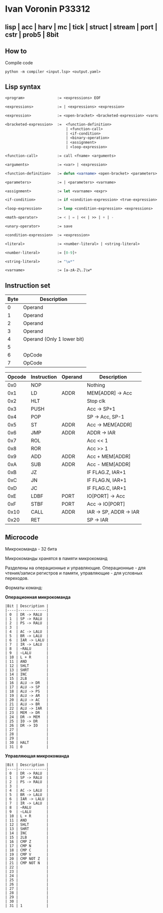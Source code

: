 # Ivan Voronin P33312 

## lisp | acc | harv | mc | tick | struct | stream | port | cstr | prob5 | 8bit

## How to

Compile code
```
python -m compiler <input.lsp> <output.yaml>
```

## Lisp syntax

```lisp
<program>               := <expressions> EOF

<expressions>           := | <expressions> <expression>

<expression>            := <open-bracket> <bracketed-expression> <varname> | <literal> | <close-bracket>

<bracketed-expression>  :=  <function-definition> 
                            | <function-call> 
                            | <if-condition> 
                            | <binary-operation> 
                            | <assignment> 
                            | <loop-expression>

<function-call>         := call <fname> <arguments>

<arguments>             := <var> | <expression>

<function-definition>   := defun <varname> <open-bracket> <parameters> <close-bracket> <expressions>

<parameters>            := | <parameters> <varname>

<assignment>            := let <varname> <expr>

<if-condition>          := if <condition-expression> <true-expression>

<loop-expression>       := loop <condition-expression> <expressions> 

<math-operator>         := < | = | << | >> | + | - 

<unary-operator>        := save

<condition-expression>  := <expression>

<literal>               := <number-literal> | <string-literal> 

<number-literal>        := [0-9]+

<string-literal>        := "\w*"

<varname>               := [a-zA-Z\.]\w*
```

## Instruction set

| Byte | Description   |
|------|---------------|
| 0    | Operand       |
| 1    | Operand       |
| 2    | Operand       |
| 3    | Operand       |
| 4    | Operand         (Only 1 lower bit)  |
| 5    |               |
| 6    | OpCode        |
| 7    | OpCode        |


| Opcode | Instruction | Operand | Description |
|--------|-------------|---------|-------------|
| 0x0    | NOP         |         |  Nothing    |
| 0x1    | LD          |   ADDR  |  MEM[ADDR] -> Acc|
| 0x2    | HLT         |         |  Stop clk|
| 0x3    | PUSH        |         |  Acc -> SP+1|
| 0x4    | POP         |         |  SP -> Acc, SP-1|
| 0x5    | ST          |   ADDR  |  Acc -> MEM[ADDR] |
| 0x6    | JMP         |   ADDR  |  ADDR -> IAR |
| 0x7    | ROL         |         |  Acc << 1|
| 0x8    | ROR         |         |  Acc >> 1|
| 0x9    | ADD         |   ADDR  |  Acc + MEM[ADDR]|
| 0xA    | SUB         |   ADDR  |  Acc - MEM[ADDR]|
| 0xB    | JZ          |         |  IF FLAG.Z, IAR+1|
| 0xC    | JN          |         |  IF FLAG.N, IAR+1|
| 0xD    | JC          |         |  IF FLAG.C, IAR+1|
| 0xE    | LDBF        |   PORT  |  IO[PORT] -> Acc |
| 0xF    | STBF        |   PORT  |  Acc -> IO[PORT] |
| 0x10   | CALL        |   ADDR  |  IAR -> SP, ADDR -> IAR |
| 0x20   | RET         |         |  SP -> IAR |


## Microcode 

Микрокоманда - 32 бита 

Микрокоманды хранятся в памяти микрокоманд 

Разделены на операционные и управляющие. Операционные - для чтения/записи регистров и памяти, управляющие - для условных переходов.

Форматы команд: 

**Операционная микрокоманда**

```
|Bit | Description |
|----|-------------|
| 0  | DR -> RALU  |
| 1  | SP -> RALU  |
| 2  | PS -> RALU  |
| 3  |             |
| 4  | AC -> LALU  |
| 5  | BR -> LALU  |
| 6  | IAR -> LALU |
| 7  | IR -> LALU  |
| 8  | ~RALU       |
| 9  | ~LALU       |
| 10 | L + R       |
| 11 | AND         |
| 12 | SHLT        |
| 13 | SHRT        |
| 14 | INC         |
| 15 | 2LB         |
| 16 | ALU -> DR   |
| 17 | ALU -> SP   |
| 18 | ALU -> PS   |
| 19 | ALU -> AR   |
| 20 | ALU -> AC   |
| 21 | ALU -> BR   |
| 22 | ALU -> IAR  |
| 23 | MEM -> DR   |
| 24 | DR -> MEM   |
| 25 | IO -> DR    |
| 26 | DR -> IO    |
| 27 |             |
| 28 |             |
| 29 |             |
| 30 | HALT        |
| 31 | 0           |
```

**Управляющая микрокоманда**

```
|Bit | Description |
|----|-------------|
| 0  | DR -> RALU  |
| 1  | SP -> RALU  |
| 2  | PS -> RALU  |
| 3  |             |
| 4  | AC -> LALU  |
| 5  | BR -> LALU  |
| 6  | IAR -> LALU |
| 7  | IR -> LALU  |
| 8  | ~RALU       |
| 9  | ~LALU       |
| 10 | L + R       |
| 11 | AND         |
| 12 | SHLT        |
| 13 | SHRT        |
| 14 | INC         |
| 15 | 2LB         |
| 16 | CMP Z       |
| 17 | CMP N       |
| 18 | CMP C       |
| 19 | CMP V       |
| 20 | CMP NOT Z   |
| 21 | CMP NOT N   |
| 22 |             |
| 23 |             |
| 24 |             |
| 25 |             |
| 26 |             |
| 27 |             |
| 28 |             |
| 29 |             |
| 30 |             |
| 31 | 1           |
```